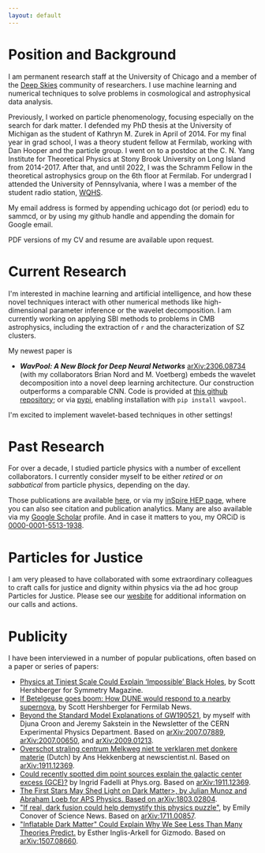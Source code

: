 ```yaml
---
layout: default
---
```


# Position and Background

I am permanent research staff at the University of Chicago and a member of the [Deep Skies](https://deepskieslab.com/) community of researchers. I use machine learning and numerical techniques to solve problems in cosmological and astrophysical data analysis.

Previously, I worked on particle phenomenology, focusing especially on the search for dark matter. I defended my PhD thesis at the University of Michigan as the student of Kathryn M. Zurek in April of 2014. For my final year in grad school, I was a theory student fellow at Fermilab, working with Dan Hooper and the particle group.  I went on to a postdoc at the C. N. Yang Institute for Theoretical Physics at Stony Brook University on Long Island from 2014-2017. After that, and until 2022, I was the Schramm Fellow in the theoretical astrophysics group on the 6th floor at Fermilab. For undergrad I attended the University of Pennsylvania, where I was a member of the student radio station, [WQHS](http://www.wqhsradio.org/).

My email address is formed by appending uchicago dot (or period) edu to sammcd, or by using my github handle and appending the domain for Google email.

PDF versions of my CV and resume are available upon request. 

# Current Research

I'm interested in machine learning and artificial intelligence, and how these novel techniques interact with other numerical methods like high-dimensional parameter inference or the wavelet decomposition. I am currently working on applying SBI methods to problems in CMB astrophysics, including the extraction of `r` and the characterization of SZ clusters.

My newest paper is 
+ ***WavPool: A New Block for Deep Neural Networks*** [arXiv:2306.08734](http://arxiv.org/abs/2306.08734) (with my collaborators Brian Nord and M. Voetberg) embeds the wavelet decomposition into a novel deep learning architecture. Our construction outperforms a comparable CNN. Code is provided at [this github repository](https://github.com/deepskies/DeepWavNN/); or via [pypi](https://pypi.org/project/wavpool/), enabling installation with `pip install wavpool`.

I'm excited to implement wavelet-based techniques in other settings!

# Past Research

For over a decade, I studied particle physics with a number of excellent collaborators. I currently consider myself to be either _retired_ or _on sabbatical_ from particle physics, depending on the day.

Those publications are available [here](particle-phys.md), or via my [inSpire HEP page](http://inspirehep.net/author/profile/S.D.McDermott.1), where you can also see citation and publication analytics. Many are also available via my [Google Scholar](https://scholar.google.com/citations?hl=en&user=Yo19NhQAAAAJ) profile. And in case it matters to you, my ORCiD is [0000-0001-5513-1938](https://orcid.org/0000-0001-5513-1938).


# Particles for Justice
I am very pleased to have collaborated with some extraordinary colleagues to craft calls for justice and dignity within physics via the ad hoc group Particles for Justice. Please see our [wesbite](https://www.particlesforjustice.org) for additional information on our calls and actions.

# Publicity
I have been interviewed in a number of popular publications, often based on a paper or series of papers:
+ <a href="https://www.symmetrymagazine.org/article/physics-at-tiniest-scale-could-explain-impossible-black-holes">Physics at Tiniest Scale Could Explain ‘Impossible’ Black Holes</a>, by Scott Hershberger for Symmetry Magazine.
+ <a href="https://news.fnal.gov/2020/10/if-betelgeuse-goes-boom-how-dune-would-respond-to-a-nearby-supernova/">If Betelgeuse goes boom: How DUNE would respond to a nearby supernova</a>, by Scott Hershberger for Fermilab News.
+ <a href="https://ep-news.web.cern.ch/node/3210">Beyond the Standard Model Explanations of GW190521</a>, by myself with Djuna Croon and Jeremy Sakstein in the Newsletter of the CERN Experimental Physics Department. Based on <a href="http://arxiv.org/abs/2007.07889">arXiv:2007.07889</a>, <a href="http://arxiv.org/abs/2007.00650">arXiv:2007.00650</a>, and <a href="http://arxiv.org/abs/2009.01213">arXiv:2009.01213</a>.
+ <a href="https://www.newscientist.nl/nieuws/overschot-straling-centrum-melkweg-niet-te-verklaren-met-donkere-materie/">Overschot straling centrum Melkweg niet te verklaren met donkere materie</a> (Dutch) by Ans Hekkenberg at newscientist.nl. Based on <a href="http://arxiv.org/abs/1911.12369">arXiv:1911.12369</a>.
+ <a href="https://phys.org/news/2020-07-dim-sources-galactic-center-excess.html">Could recently spotted dim point sources explain the galactic center excess (GCE)?</a> by Ingrid Fadelli at Phys.org. Based on <a href="http://arxiv.org/abs/1911.12369">arXiv:1911.12369</a>.
+ <a href="https://physics.aps.org/articles/v11/69">The First Stars May Shed Light on Dark Matter>, by Julian Munoz and Abraham Loeb for APS Physics. Based on <a href="http://arxiv.org/abs/1803.02804">arXiv:1803.02804</a>.
+ <a href="https://www.sciencenews.org/article/if-real-dark-fusion-could-help-demystify-physics-puzzle">"If real, dark fusion could help demystify this physics puzzle"</a>, by Emily Conover of Science News. Based on <a href="http://arxiv.org/abs/1711.00857">arXiv:1711.00857</a></b>.
+ <a href="https://gizmodo.com/inflatable-dark-matter-could-explain-why-we-see-less-th-1753598751">"Inflatable Dark Matter" Could Explain Why We See Less Than Many Theories Predict.</a> by Esther Inglis-Arkell for Gizmodo. Based on <a href="http://arxiv.org/abs/1507.08660">arXiv:1507.08660</a>.